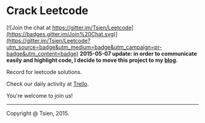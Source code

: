 # Crack Leetcode

[![Join the chat at https://gitter.im/Tsien/Leetcode](https://badges.gitter.im/Join%20Chat.svg)](https://gitter.im/Tsien/Leetcode?utm_source=badge&utm_medium=badge&utm_campaign=pr-badge&utm_content=badge)
**2015-05-07 update: in order to communicate easily and highlight code, I decide to move this project to my [blog](http://tsien.github.io).** 


Record for leetcode solutions.

Check our daily activity at [Trello](https://trello.com/b/fzE3eZ4B/crack-leetcode).

You're welcome to join us!

---
Copyright @ Tsien, 2015.

